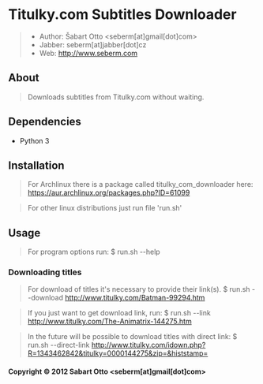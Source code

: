 # Titulky.com Subtitles Downloader

> * Author: Šabart Otto <seberm[at]gmail[dot]com>
> * Jabber: seberm[at]jabber[dot]cz
> * Web: http://www.seberm.com

## About
> Downloads subtitles from Titulky.com without waiting.

## Dependencies
- Python 3

## Installation
> For Archlinux there is a package called titulky_com_downloader here: https://aur.archlinux.org/packages.php?ID=61099

> For other linux distributions just run file 'run.sh'

## Usage
> For program options run:
> $ run.sh --help

### Downloading titles
> For download of titles it's necessary to provide their link(s).
> $ run.sh --download http://www.titulky.com/Batman-99294.htm

> If you just want to get download link, run:
> $ run.sh --link http://www.titulky.com/The-Animatrix-144275.htm

> In the future will be possible to download titles with direct link:
> $ run.sh --direct-link http://www.titulky.com/idown.php?R=1343462842&titulky=0000144275&zip=&histstamp=

#### Copyright © 2012 Sabart Otto <seberm[at]gmail[dot]com>
